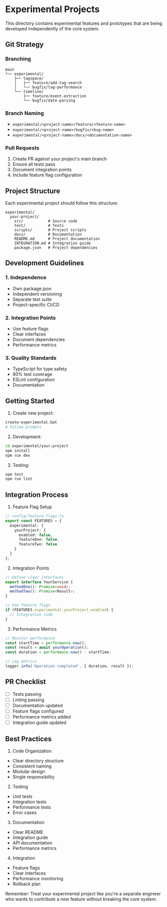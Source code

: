 # Experimental Projects

This directory contains experimental features and prototypes that are being developed independently of the core system.

## Git Strategy

### Branching
```
main
└── experimental/
    ├── tagspace/
    │   ├── feature/add-tag-search
    │   └── bugfix/tag-performance
    └── timeline/
        ├── feature/event-extraction
        └── bugfix/date-parsing
```

### Branch Naming
- `experimental/<project-name>/feature/<feature-name>`
- `experimental/<project-name>/bugfix/<bug-name>`
- `experimental/<project-name>/docs/<documentation-name>`

### Pull Requests
1. Create PR against your project's main branch
2. Ensure all tests pass
3. Document integration points
4. Include feature flag configuration

## Project Structure
Each experimental project should follow this structure:
```
experimental/
  your-project/
    src/           # Source code
    test/          # Tests
    scripts/       # Project scripts
    docs/          # Documentation
    README.md      # Project documentation
    INTEGRATION.md # Integration guide
    package.json   # Project dependencies
```

## Development Guidelines

### 1. Independence
- Own package.json
- Independent versioning
- Separate test suite
- Project-specific CI/CD

### 2. Integration Points
- Use feature flags
- Clear interfaces
- Document dependencies
- Performance metrics

### 3. Quality Standards
- TypeScript for type safety
- 80% test coverage
- ESLint configuration
- Documentation

## Getting Started

1. Create new project:
```bash
create-experimental.bat
# Follow prompts
```

2. Development:
```bash
cd experimental/your-project
npm install
npm run dev
```

3. Testing:
```bash
npm test
npm run lint
```

## Integration Process

1. Feature Flag Setup
```typescript
// config/feature-flags.ts
export const FEATURES = {
  experimental: {
    yourProject: {
      enabled: false,
      featureOne: false,
      featureTwo: false
    }
  }
};
```

2. Integration Points
```typescript
// Define clear interfaces
export interface YourService {
  methodOne(): Promise<void>;
  methodTwo(): Promise<Result>;
}

// Use feature flags
if (FEATURES.experimental.yourProject.enabled) {
  // Integration code
}
```

3. Performance Metrics
```typescript
// Monitor performance
const startTime = performance.now();
const result = await yourOperation();
const duration = performance.now() - startTime;

// Log metrics
logger.info('Operation completed', { duration, result });
```

## PR Checklist

- [ ] Tests passing
- [ ] Linting passing
- [ ] Documentation updated
- [ ] Feature flags configured
- [ ] Performance metrics added
- [ ] Integration guide updated

## Best Practices

1. Code Organization
- Clear directory structure
- Consistent naming
- Modular design
- Single responsibility

2. Testing
- Unit tests
- Integration tests
- Performance tests
- Error cases

3. Documentation
- Clear README
- Integration guide
- API documentation
- Performance metrics

4. Integration
- Feature flags
- Clear interfaces
- Performance monitoring
- Rollback plan

Remember: Treat your experimental project like you're a separate engineer who wants to contribute a new feature without breaking the core system.
